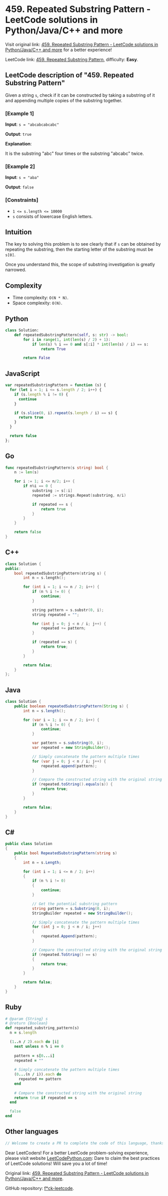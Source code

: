 # 459. Repeated Substring Pattern - LeetCode solutions in Python/Java/C++ and more

Visit original link: [459. Repeated Substring Pattern - LeetCode solutions in Python/Java/C++ and more](https://leetcodepython.com/en/leetcode/459-repeated-substring-pattern) for a better experience!

LeetCode link: [459. Repeated Substring Pattern](https://leetcode.com/problems/repeated-substring-pattern), difficulty: **Easy**.

## LeetCode description of "459. Repeated Substring Pattern"

Given a string `s`, check if it can be constructed by taking a substring of it and appending multiple copies of the substring together.

### [Example 1]

**Input**: `s = "abcabcabcabc"`

**Output**: `true`

**Explanation**: 

<p>It is the substring &quot;abc&quot; four times or the substring &quot;abcabc&quot; twice.</p>


### [Example 2]

**Input**: `s = "aba"`

**Output**: `false`

### [Constraints]

- `1 <= s.length <= 10000`
- `s` consists of lowercase English letters.

## Intuition

The key to solving this problem is to see clearly that if `s` can be obtained by repeating the substring, then the starting letter of the substring must be `s[0]`.

Once you understand this, the scope of substring investigation is greatly narrowed.

## Complexity

- Time complexity: `O(N * N)`.
- Space complexity: `O(N)`.

## Python

```python
class Solution:
    def repeatedSubstringPattern(self, s: str) -> bool:
        for i in range(1, int(len(s) / 2) + 1):
            if len(s) % i == 0 and s[:i] * int(len(s) / i) == s:
                return True

        return False
```

## JavaScript

```javascript
var repeatedSubstringPattern = function (s) {
  for (let i = 1; i <= s.length / 2; i++) {
    if (s.length % i != 0) {
      continue
    }

    if (s.slice(0, i).repeat(s.length / i) == s) {
      return true
    }
  }

  return false
};
```

## Go

```go
func repeatedSubstringPattern(s string) bool {
    n := len(s)

    for i := 1; i <= n/2; i++ {
        if n%i == 0 {
            substring := s[:i]
            repeated := strings.Repeat(substring, n/i)

            if repeated == s {
                return true
            }
        }
    }

    return false
}
```

## C++

```cpp
class Solution {
public:
    bool repeatedSubstringPattern(string s) {
        int n = s.length();

        for (int i = 1; i <= n / 2; i++) {
            if (n % i != 0) {
                continue;
            }

            string pattern = s.substr(0, i);
            string repeated = "";

            for (int j = 0; j < n / i; j++) {
                repeated += pattern;
            }

            if (repeated == s) {
                return true;
            }
        }

        return false;
    }
};
```

## Java

```java
class Solution {
    public boolean repeatedSubstringPattern(String s) {
        int n = s.length();

        for (var i = 1; i <= n / 2; i++) {
            if (n % i != 0) {
                continue;
            }

            var pattern = s.substring(0, i);
            var repeated = new StringBuilder();

            // Simply concatenate the pattern multiple times
            for (var j = 0; j < n / i; j++) {
                repeated.append(pattern);
            }

            // Compare the constructed string with the original string
            if (repeated.toString().equals(s)) {
                return true;
            }
        }

        return false;
    }
}
```

## C#

```csharp
public class Solution
{
    public bool RepeatedSubstringPattern(string s)
    {
        int n = s.Length;

        for (int i = 1; i <= n / 2; i++)
        {
            if (n % i != 0)
            {
                continue;
            }

            // Get the potential substring pattern
            string pattern = s.Substring(0, i);
            StringBuilder repeated = new StringBuilder();

            // Simply concatenate the pattern multiple times
            for (int j = 0; j < n / i; j++)
            {
                repeated.Append(pattern);
            }

            // Compare the constructed string with the original string
            if (repeated.ToString() == s)
            {
                return true;
            }
        }

        return false;
    }
}
```

## Ruby

```ruby
# @param {String} s
# @return {Boolean}
def repeated_substring_pattern(s)
  n = s.length

  (1..n / 2).each do |i|
    next unless n % i == 0
    
    pattern = s[0...i]
    repeated = ""
    
    # Simply concatenate the pattern multiple times
    (0...(n / i)).each do
      repeated += pattern
    end
    
    # Compare the constructed string with the original string
    return true if repeated == s
  end

  false
end
```

## Other languages

```java
// Welcome to create a PR to complete the code of this language, thanks!
```

Dear LeetCoders! For a better LeetCode problem-solving experience, please visit website [LeetCodePython.com](https://leetcodepython.com): Dare to claim the best practices of LeetCode solutions! Will save you a lot of time!

Original link: [459. Repeated Substring Pattern - LeetCode solutions in Python/Java/C++ and more](https://leetcodepython.com/en/leetcode/459-repeated-substring-pattern).

GitHub repository: [f*ck-leetcode](https://github.com/fuck-leetcode/fuck-leetcode).

